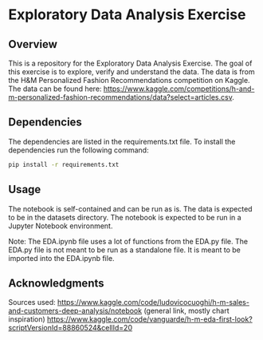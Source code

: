 # Exploratory Data Analysis Exercise

## Overview
This is a repository for the Exploratory Data Analysis Exercise. The goal of this exercise is to explore, verify and understand the data. The data is from the H&M Personalized Fashion Recommendations competition on Kaggle. The data can be found here:
https://www.kaggle.com/competitions/h-and-m-personalized-fashion-recommendations/data?select=articles.csv.
## Dependencies
The dependencies are listed in the requirements.txt file. To install the dependencies run the following command:
```bash
pip install -r requirements.txt
```
## Usage
The notebook is self-contained and can be run as is. The data is expected to be in the datasets directory. The notebook is expected to be run in a Jupyter Notebook environment.

Note: The EDA.ipynb file uses a lot of functions from the EDA.py file. The EDA.py file is not meant to be run as a standalone file. It is meant to be imported into the EDA.ipynb file.

## Acknowledgments
Sources used:
https://www.kaggle.com/code/ludovicocuoghi/h-m-sales-and-customers-deep-analysis/notebook (general link, mostly chart inspiration)
https://www.kaggle.com/code/vanguarde/h-m-eda-first-look?scriptVersionId=88860524&cellId=20

